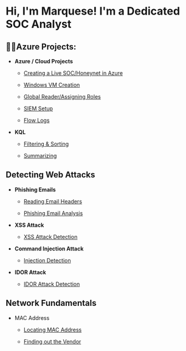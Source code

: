 <h1>Hi, I'm Marquese! I'm a Dedicated SOC Analyst <br/></h1>

<h2>👨‍💻Azure Projects:</h2>

- <b>Azure / Cloud Projects</b>
  - [Creating a Live SOC/Honeynet in Azure](https://github.com/MarqueseMotley/Azure-SOC)
  
  - [Windows VM Creation](https://github.com/MarqueseMotley/Windows-vm)
 
  - [Global Reader/Assigning Roles
](https://github.com/MarqueseMotley/Global-Reader)

  - [SIEM Setup](https://github.com/MarqueseMotley/SIEM-Setup.git)

  - [Flow Logs](https://github.com/MarqueseMotley/Create-Flow-Logs.git)
- <b>KQL</b>

  - [Filtering & Sorting](https://github.com/MarqueseMotley/Summarizing?tab=readme-ov-file#summarizing)
  
  - [Summarizing](https://github.com/MarqueseMotley/Summarizing)

<h2>Detecting Web Attacks</h2>

- <b>Phishing Emails</b>

  - [Reading Email Headers](https://github.com/MarqueseMotley/reading-email-header)

  - [Phishing Email Analysis](https://github.com/MarqueseMotley/Phishing-Email-Analysis?tab=readme-ov-file#phishing-email-analysis)
 
- <b>XSS Attack</b>

  - [XSS Attack Detection](https://github.com/MarqueseMotley/XSS-Detection#xss-attack-detection)
 
- <b>Command Injection Attack</b>

  - [Injection Detection](https://github.com/MarqueseMotley/Command-Injection-Attack-Detection/blob/main/README.md#command-injection-attack-detection)
 
- <b>IDOR Attack</b>

  - [IDOR Attack Detection](https://github.com/MarqueseMotley/IDOR-Attack-Detection)
 
<h2>Network Fundamentals</h2>

- MAC Address


  - [Locating MAC Address](https://github.com/MarqueseMotley/MAC-address)
 
  - [Finding out the Vendor](https://github.com/MarqueseMotley/Vender)
  
